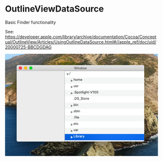 # OutlineViewDataSource

Basic Finder functionality

See: https://developer.apple.com/library/archive/documentation/Cocoa/Conceptual/OutlineView/Articles/UsingOutlineDataSource.html#//apple_ref/doc/uid/20000725-BBCDGDAG

![](basicfinder.png)
